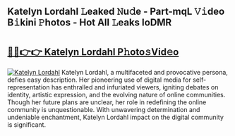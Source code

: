 ## Katelyn Lordahl 𝙻eaked 𝙽u𝚍e - Part-mqL 𝚅𝚒deo B𝚒kini 𝙿hotos - Hot All 𝙻eaks IoDMR

# <h2><a href="http://ld5dc3.urlbe.top/?page=Katelyn+Lordahl">🔗🔗👉👉 Katelyn Lordahl P𝚑oto𝚜Vid𝚎o</a></h2>

[![Katelyn Lordahl](https://i.imgur.com/eBuTRDB.gif)](http://ld5dc3.urlbe.top/?page=Katelyn+Lordahl)
Katelyn Lordahl, a multifaceted and provocative persona, defies easy description. Her pioneering use of digital media for self-representation has enthralled and infuriated viewers, igniting debates on identity, artistic expression, and the evolving nature of online communities. Though her future plans are unclear, her role in redefining the online community is unquestionable. With unwavering determination and undeniable enchantment, Katelyn Lordahl impact on the digital community is significant.

